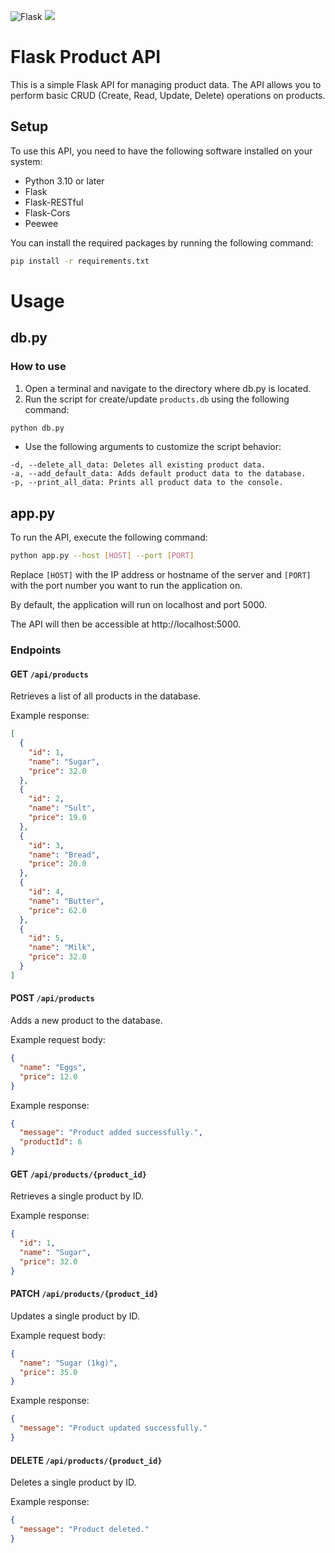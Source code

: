 ![Flask](https://img.shields.io/badge/flask-%23000.svg?style=for-the-badge&logo=flask&logoColor=white)
![](https://github.com/Stanislav-Hryhorskyi/Pythonistasg/sonarqube/actions/workflows/python-app.yml/badge.svg)

# Flask Product API

This is a simple Flask API for managing product data. The API allows you to perform basic CRUD (Create, Read, Update, Delete) operations on products.

## Setup
To use this API, you need to have the following software installed on your system:

* Python 3.10 or later
* Flask
* Flask-RESTful
* Flask-Cors
* Peewee

You can install the required packages by running the following command:
```bash
pip install -r requirements.txt
```

# Usage

## db.py

### How to use
1. Open a terminal and navigate to the directory where db.py is located.
2. Run the script for create/update `products.db`  using the following command:
```bash
python db.py
```
* Use the following arguments to customize the script behavior:
```
-d, --delete_all_data: Deletes all existing product data.
-a, --add_default_data: Adds default product data to the database.
-p, --print_all_data: Prints all product data to the console.
```

## app.py
To run the API, execute the following command:
```bash
python app.py --host [HOST] --port [PORT]
```
Replace `[HOST]` with the IP address or hostname of the server and `[PORT]` with the port number you want to run the application on.

By default, the application will run on localhost and port 5000.

The API will then be accessible at http://localhost:5000.

### Endpoints

#### GET `/api/products`
Retrieves a list of all products in the database.

Example response:

```json
[
  {
    "id": 1,
    "name": "Sugar",
    "price": 32.0
  },
  {
    "id": 2,
    "name": "Sult",
    "price": 19.0
  },
  {
    "id": 3,
    "name": "Bread",
    "price": 20.0
  },
  {
    "id": 4,
    "name": "Butter",
    "price": 62.0
  },
  {
    "id": 5,
    "name": "Milk",
    "price": 32.0
  }
]
```

#### POST `/api/products`
Adds a new product to the database.

Example request body:
```json
{
  "name": "Eggs",
  "price": 12.0
}
```
Example response:
```json
{
  "message": "Product added successfully.",
  "productId": 6
}
```

#### GET `/api/products/{product_id}`
Retrieves a single product by ID.

Example response:
```json
{
  "id": 1,
  "name": "Sugar",
  "price": 32.0
}
```

#### PATCH `/api/products/{product_id}`
Updates a single product by ID.

Example request body:
```json
{
  "name": "Sugar (1kg)",
  "price": 35.0
}
```
Example response:
```json
{
  "message": "Product updated successfully."
}
```
#### DELETE `/api/products/{product_id}`
Deletes a single product by ID.

Example response:
```json
{
  "message": "Product deleted."
}
```



